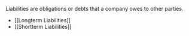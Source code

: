 Liabilities are obligations or debts that a company owes to other parties.

- [[Longterm Liabilities]]
- [[Shortterm Liabilities]]

